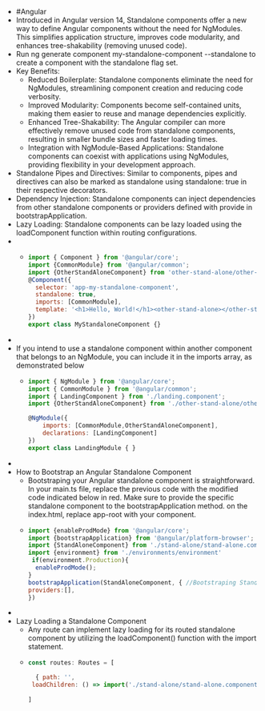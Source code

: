 - #Angular
- Introduced in Angular version 14, Standalone components offer a new way to define Angular components without the need for NgModules. This simplifies application structure, improves code modularity, and enhances tree-shakability (removing unused code).
- Run ng generate component my-standalone-component --standalone to create a component with the standalone flag set.
- Key Benefits:
	- Reduced Boilerplate: Standalone components eliminate the need for NgModules, streamlining component creation and reducing code verbosity.
	- Improved Modularity: Components become self-contained units, making them easier to reuse and manage dependencies explicitly.
	- Enhanced Tree-Shakability: The Angular compiler can more effectively remove unused code from standalone components, resulting in smaller bundle sizes and faster loading times.
	- Integration with NgModule-Based Applications: Standalone components can coexist with applications using NgModules, providing flexibility in your development approach.
- Standalone Pipes and Directives: Similar to components, pipes and directives can also be marked as standalone using standalone: true in their respective decorators.
- Dependency Injection: Standalone components can inject dependencies from other standalone components or providers defined with provide in bootstrapApplication.
- Lazy Loading: Standalone components can be lazy loaded using the loadComponent function within routing configurations.
-
	- ```javascript
	  import { Component } from '@angular/core';
	  import {CommonModule} from '@angular/common';
	  import {OtherStandAloneComponent} from 'other-stand-alone/other-stand-alone.component';
	  @Component({
	    selector: 'app-my-standalone-component',
	    standalone: true,
	    imports: [CommonModule],
	    template: '<h1>Hello, World!</h1><other-stand-alone></other-stand-alone>'
	  })
	  export class MyStandaloneComponent {}
	  ```
-
- If you intend to use a standalone component within another component that belongs to an NgModule, you can include it in the imports array, as demonstrated below
	- ```javascript
	  import { NgModule } from '@angular/core';
	  import { CommonModule } from '@angular/common'; 
	  import { LandingComponent } from './landing.component';
	  import {OtherStandAloneComponent} from './other-stand-alone/other-stand-alone.component';
	  
	  @NgModule({
	      imports: [CommonModule,OtherStandAloneComponent],
	      declarations: [LandingComponent]
	  })
	  export class LandingModule { }
	  
	  ```
-
- How to Bootstrap an Angular Standalone Component
	- Bootstraping your Angular standalone component is straightforward. In your main.ts file, replace the previous code with the modified code indicated below in red. Make sure to provide the specific standalone component to the bootstrapApplication method. on the index.html, replace app-root with your component.
	- ```javascript
	  import {enableProdMode} from '@angular/core';
	  import {bootstrapApplication} from '@angular/platform-browser';
	  import {StandAloneComponent} from './stand-alone/stand-alone.component';
	  import {environment} from './environments/environment'
	   if(environment.Production){
	    enableProdMode();
	  }
	  bootstrapApplication(StandAloneComponent, { //Bootstraping Standalone
	  providers:[],  
	  })
	  
	  ```
-
- Lazy Loading a Standalone Component
	- Any route can implement lazy loading for its routed standalone component by utilizing the loadComponent() function with the import statement.
	- ```javascript
	  const routes: Routes = [
	  
	    { path: '',
	   loadChildren: () => import('./stand-alone/stand-alone.component').then(m => m.StandAloneComponent) },
	     
	  ]
	  
	  ```